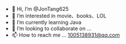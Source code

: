 - 👋 Hi, I’m @JonTang625
- 👀 I’m interested in movie、books、LOL
- 🌱 I’m currently learning Java
- 💞️ I’m looking to collaborate on ...
- 📫 How to reach me ... 1005138931@qq.com

<!---
JonTang625/JonTang625 is a ✨ special ✨ repository because its `README.md` (this file) appears on your GitHub profile.
You can click the Preview link to take a look at your changes.
--->

